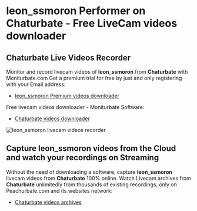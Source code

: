 # leon_ssmoron Performer on Chaturbate - Free LiveCam videos downloader

## Chaturbate Live Videos Recorder

Monitor and record livecam videos of **leon_ssmoron** from **Chaturbate** with Moniturbate.com
Get a premium trial for free by just and only registering with your Email address:
* [leon_ssmoron Premium videos downloader](https://moniturbate.com/request-demo-licence-key.html)

Free livecam videos downloader - Moniturbate Software:
* [Chaturbate videos downloader](https://moniturbate.com/moniturbate-download-software.html)

![leon_ssmoron livecam videos recorder](https://peachurnet.com/templates/moniturbate-software.png)


## Capture leon_ssmoron videos from the Cloud and watch your recordings on Streaming

Without the need of downloading a software, capture **leon_ssmoron** livecam videos from **Chaturbate** 100% online.
Watch Livecam archives from **Chaturbate** unlimitedly from thousands of existing recordings, only on Peachurbate.com and its websites network:
* [Chaturbate videos archives](https://peachurnet.com/)